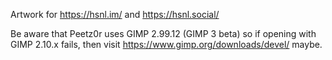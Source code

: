 Artwork for https://hsnl.im/ and https://hsnl.social/

Be aware that Peetz0r uses GIMP 2.99.12 (GIMP 3 beta) so if opening with GIMP 2.10.x fails, then visit https://www.gimp.org/downloads/devel/ maybe.

